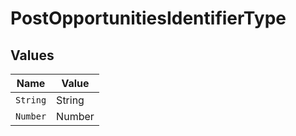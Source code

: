 # PostOpportunitiesIdentifierType


## Values

| Name     | Value    |
| -------- | -------- |
| `String` | String   |
| `Number` | Number   |